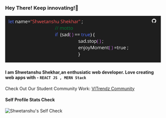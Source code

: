 
### Hey There! Keep innovating!🚀

<!--
**shwetanshutech/shwetanshutech** is a ✨ _special_ ✨ repository because its `README.md` (this file) appears on your GitHub profile.

Here are some ideas to get you started:

- 🔭 I’m currently working on ...
- 🌱 I’m currently learning ...
- 👯 I’m looking to collaborate on ...
- 🤔 I’m looking for help with ...
- 💬 Ask me about ...
- 📫 How to reach me: ...
- 😄 Pronouns: ...
- ⚡ Fun fact: ...
-->

![](banner.png)

 #### I am Shwetanshu Shekhar,an enthusiatic web developer. Love creating web apps with  - `REACT JS , MERN Stack`

Check Out Our Student Community Work: [VITrendz Community](www.vitrendz.tech)

#### Self Profile Stats Check 

![Shwetanshu's Self Check](https://github-readme-stats.vercel.app/api?username=shwetanshutech&theme=algolia&show_icons=true)
